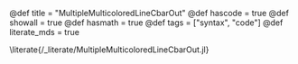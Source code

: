 @def title = "MultipleMulticoloredLineCbarOut"
@def hascode = true
@def showall = true
@def hasmath = true
@def tags = ["syntax", "code"]
@def literate_mds = true

\literate{/_literate/MultipleMulticoloredLineCbarOut.jl}
